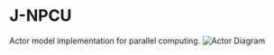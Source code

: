 # J-NPCU
Actor model implementation for parallel computing.
![Actor Diagram](https://user-images.githubusercontent.com/22853419/121790064-32c9cc80-cbe4-11eb-8b32-e272b36ea8de.png)
